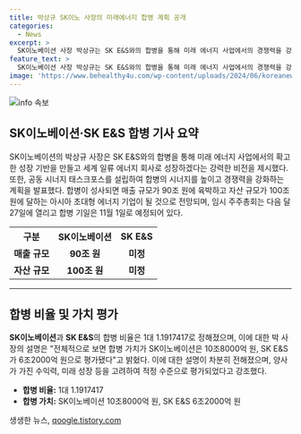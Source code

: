 ```yaml
---
title: 박상규 SK이노 사장의 미래에너지 합병 계획 공개
categories:
  - News
excerpt: >
  SK이노베이션 사장 박상규는 SK E&S와의 합병을 통해 미래 에너지 사업에서의 경쟁력을 강화하고, 세계 일류 에너지 회사로 성장하기 위한 목표를 밝혔다. 양사는 공동 시너지 태스크포스(TF)를 구성하여 합병의 시너지를 높이고 구체적인 경쟁력 강화 계획을 세우기로 했다. 합병 승인을 위한 임시 주주총회는 다음 달 27일에 열리며, 합병 기일은 11월 1일로 예정되어 있다. SK온 주요투자의 마무리 단계에도 대해 언급하며 향후의 경영 계획을 밝혔다.
feature_text: >
  SK이노베이션 사장 박상규는 SK E&S와의 합병을 통해 미래 에너지 사업에서의 경쟁력을 강화하고, 세계 일류 에너지 회사로 성장하기 위한 목표를 밝혔다. 양사는 공동 시너지 태스크포스(TF)를 구성하여 합병의 시너지를 높이고 구체적인 경쟁력 강화 계획을 세우기로 했다. 합병 승인을 위한 임시 주주총회는 다음 달 27일에 열리며, 합병 기일은 11월 1일로 예정되어 있다. SK온 주요투자의 마무리 단계에도 대해 언급하며 향후의 경영 계획을 밝혔다.
image: 'https://www.behealthy4u.com/wp-content/uploads/2024/06/koreanews.jpg'
---
```


<p><img src="https://www.behealthy4u.com/wp-content/uploads/2024/06/koreanews.jpg" alt="info 속보" /></p>

<h2 data-ke-size="size26">SK이노베이션·SK E&S 합병 기사 요약</h2>

<p data-ke-size="size16">SK이노베이션의 박상규 사장은 SK E&S와의 합병을 통해 미래 에너지 사업에서의 확고한 성장 기반을 만들고 세계 일류 에너지 회사로 성장하겠다는 강력한 비전을 제시했다. 또한, 공동 시너지 태스크포스를 설립하여 합병의 시너지를 높이고 경쟁력을 강화하는 계획을 발표했다. 합병이 성사되면 매출 규모가 90조 원에 육박하고 자산 규모가 100조 원에 달하는 아시아 초대형 에너지 기업이 될 것으로 전망되며, 임시 주주총회는 다음 달 27일에 열리고 합병 기일은 11월 1일로 예정되어 있다.</p>

<table>
  <tr>
    <th>구분</th>
    <th>SK이노베이션</th>
    <th>SK E&S</th>
  </tr>
  <tr>
    <td style="text-align: center; height: 17px;"><b>매출 규모</b></td>
    <td style="text-align: center; height: 17px;"><b>90조 원</b></td>
    <td style="text-align: center; height: 17px;"><b>미정</b></td>
  </tr>
  <tr>
    <td style="text-align: center; height: 17px;"><b>자산 규모</b></td>
    <td style="text-align: center; height: 17px;"><b>100조 원</b></td>
    <td style="text-align: center; height: 17px;"><b>미정</b></td>
  </tr>
</table>

<hr>

<h2 data-ke-size="size26">합병 비율 및 가치 평가</h2>

<p data-ke-size="size16"><b>SK이노베이션</b>과 <b>SK E&S</b>의 합병 비율은 1대 1.1917417로 정해졌으며, 이에 대한 박 사장의 설명은 "전체적으로 보면 합병 가치가 SK이노베이션은 10조8000억 원, SK E&S가 6조2000억 원으로 평가됐다"고 밝혔다. 이에 대한 설명이 차분히 전해졌으며, 양사가 가진 수익력, 미래 성장 등을 고려하여 적정 수준으로 평가되었다고 강조했다.</p>

<ul>
  <li><b>합병 비율:</b> 1대 1.1917417</li>
  <li><b>합병 가치:</b> SK이노베이션 10조8000억 원, SK E&S 6조2000억 원</li>
</ul>
생생한 뉴스, <a href="https://qoogle.tistory.com" rel="dofollow">qoogle.tistory.com</a>


